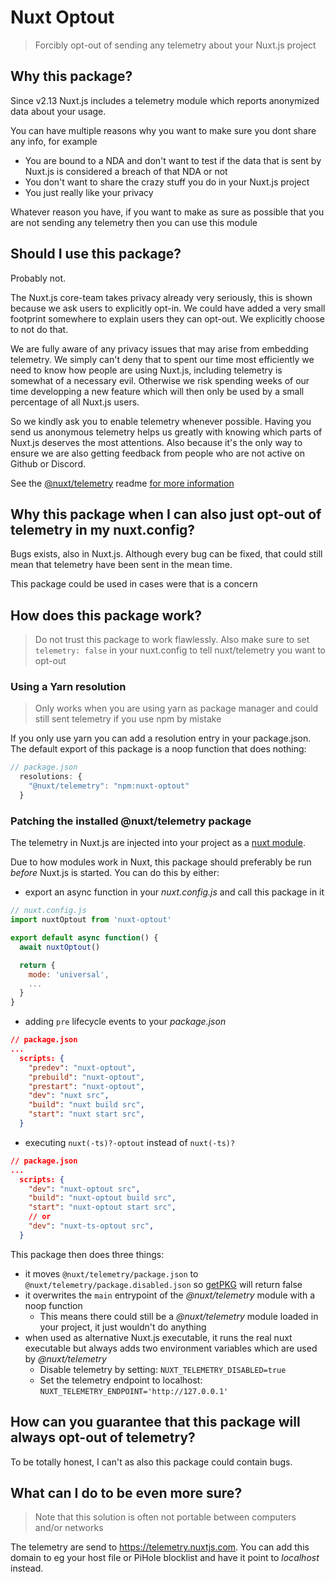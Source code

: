 # Nuxt Optout

> Forcibly opt-out of sending any telemetry about your Nuxt.js project

## Why this package?

Since v2.13 Nuxt.js includes a telemetry module which reports anonymized data about your usage.

You can have multiple reasons why you want to make sure you dont share any info, for example
- You are bound to a NDA and don't want to test if the data that is sent by Nuxt.js is considered a breach of that NDA or not
- You don't want to share the crazy stuff you do in your Nuxt.js project
- You just really like your privacy

Whatever reason you have, if you want to make as sure as possible that you are not sending any telemetry then you can use this module

## Should I use this package?

Probably not.

The Nuxt.js core-team takes privacy already very seriously, this is shown because we ask users to explicitly opt-in. We could have added a very small footprint somewhere to explain users they can opt-out. We explicitly choose to not do that.

We are fully aware of any privacy issues that may arise from embedding telemetry. We simply can't deny that to spent our time most efficiently we need to know how people are using Nuxt.js, including telemetry is somewhat of a necessary evil. Otherwise we risk spending weeks of our time developping a new feature which will then only be used by a small percentage of all Nuxt.js users.

So we kindly ask you to enable telemetry whenever possible. Having you send us anonymous telemetry helps us greatly with knowing which parts of Nuxt.js deserves the most attentions. Also because it's the only way to ensure we are also getting feedback from people who are not active on Github or Discord.

See the [@nuxt/telemetry](https://github.com/nuxt/telemetry#why-collecting-telemetry) readme [for more information](https://github.com/nuxt/telemetry#sensitive-data)

## Why this package when I can also just opt-out of telemetry in my nuxt.config?

Bugs exists, also in Nuxt.js. Although every bug can be fixed, that could still mean that telemetry have been sent in the mean time.

This package could be used in cases were that is a concern

## How does this package work?

> Do not trust this package to work flawlessly. Also make sure to set `telemetry: false` in your nuxt.config to tell nuxt/telemetry you want to opt-out

### Using a Yarn resolution

> Only works when you are using yarn as package manager and could still sent telemetry if you use npm by mistake

If you only use yarn you can add a resolution entry in your package.json. The default export of this package is a noop function that does nothing:

```js
// package.json
  resolutions: {
    "@nuxt/telemetry": "npm:nuxt-optout"
  }
```

### Patching the installed @nuxt/telemetry package

The telemetry in Nuxt.js are injected into your project as a [nuxt module](https://github.com/nuxt/telemetry).

Due to how modules work in Nuxt, this package should preferably be run _before_ Nuxt.js is started. You can do this by either:
- export an async function in your _nuxt.config.js_ and call this package in it
```js
// nuxt.config.js
import nuxtOptout from 'nuxt-optout'

export default async function() {
  await nuxtOptout()

  return {
    mode: 'universal',
    ...
  }
}
```
- adding `pre` lifecycle events to your _package.json_
```json
// package.json
...
  scripts: {
    "predev": "nuxt-optout",
    "prebuild": "nuxt-optout",
    "prestart": "nuxt-optout",
    "dev": "nuxt src",
    "build": "nuxt build src",
    "start": "nuxt start src",
  }
```
- executing `nuxt(-ts)?-optout` instead of `nuxt(-ts)?`
```json
// package.json
...
  scripts: {
    "dev": "nuxt-optout src",
    "build": "nuxt-optout build src",
    "start": "nuxt-optout start src",
    // or
    "dev": "nuxt-ts-optout src",
  }
```

This package then does three things:
- it moves `@nuxt/telemetry/package.json` to `@nuxt/telemetry/package.disabled.json` so [getPKG](https://github.com/nuxt/nuxt.js/blob/dev/packages/config/src/options.js#L492) will return false         
- it overwrites the `main` entrypoint of the _@nuxt/telemetry_ module with a noop function
  - This means there could still be a _@nuxt/telemetry_ module loaded in your project, it just wouldn't do anything
- when used as alternative Nuxt.js executable, it runs the real nuxt executable but always adds two environment variables which are used by _@nuxt/telemetry_
  - Disable telemetry by setting: `NUXT_TELEMETRY_DISABLED=true`
  - Set the telemetry endpoint to localhost: `NUXT_TELEMETRY_ENDPOINT='http://127.0.0.1'`

## How can you guarantee that this package will always opt-out of telemetry?

To be totally honest, I can't as also this package could contain bugs.

## What can I do to be even more sure?

> Note that this solution is often not portable between computers and/or networks

The telemetry are send to https://telemetry.nuxtjs.com. You can add this domain to eg your host file or PiHole blocklist and have it point to _localhost_ instead.
